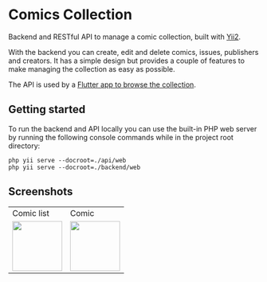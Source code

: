 # Comics Collection

Backend and RESTful API to manage a comic collection, built with [Yii2](https://www.yiiframework.com/).

With the backend you can create, edit and delete comics, issues, publishers and creators.
It has a simple design but provides a couple of features to make managing the collection as easy as possible.

The API is used by a [Flutter app to browse the collection](https://github.com/fweinaug/comicscollection-app).

## Getting started

To run the backend and API locally you can use the built-in PHP web server by running the following console 
commands while in the project root directory:

```
php yii serve --docroot=./api/web
php yii serve --docroot=./backend/web
```

## Screenshots

<table>
  <tr>
    <td>Comic list</td>
    <td>Comic</td>
  </tr>
  <tr>
    <td><img src="https://user-images.githubusercontent.com/17765766/79638768-7fa04780-8187-11ea-9d7c-71af0fee2f7a.png" width="100"></td>
    <td><img src="https://user-images.githubusercontent.com/17765766/79638770-829b3800-8187-11ea-811a-231f07e9ffde.png" width="100"></td>
  </tr>
</table>
